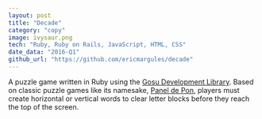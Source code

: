 ```yaml
---
layout: post
title: "Decade"
category: "copy"
image: ivysaur.png
tech: "Ruby, Ruby on Rails, JavaScript, HTML, CSS"
date_data: "2016-Q1"
github_url: "https://github.com/ericmargules/decade" 
---
```


A puzzle game written in Ruby using the [Gosu Development Library](https://www.libgosu.org/). Based on classic puzzle games like its namesake, [Panel de Pon](https://www.youtube.com/watch?v=kpr9H_Zzhz8), players must create horizontal or vertical words to clear letter blocks before they reach the top of the screen.
